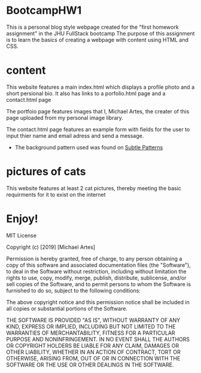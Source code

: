 # BootcampHW1
This is a personal blog style webpage created for the "first homework assignment" in the JHU FullStack bootcamp
The purpose of this assignment is to learn the basics of creating a webpage with content using HTML and CSS.

# content

This website features a main index.html which displays a profile photo and a short persional bio. It also has links to a porfolio.html page and a contact.html page

The portfoio page features images that I, Michael Artes, the creater of this page uploaded from my personal image library. 

The contact.html page features an example form with fields for the user to input thier name and email adress and send a message. 

* The background pattern used was found on [Subtle Patterns](https://subtlepatterns.com/)

# pictures of cats
This website features at least 2 cat pictures, thereby meeting the basic requirments for it to exist on the internet

# Enjoy!


MIT License

Copyright (c) [2019] [Michael Artes]

Permission is hereby granted, free of charge, to any person obtaining a copy
of this software and associated documentation files (the "Software"), to deal
in the Software without restriction, including without limitation the rights
to use, copy, modify, merge, publish, distribute, sublicense, and/or sell
copies of the Software, and to permit persons to whom the Software is
furnished to do so, subject to the following conditions:

The above copyright notice and this permission notice shall be included in all
copies or substantial portions of the Software.

THE SOFTWARE IS PROVIDED "AS IS", WITHOUT WARRANTY OF ANY KIND, EXPRESS OR
IMPLIED, INCLUDING BUT NOT LIMITED TO THE WARRANTIES OF MERCHANTABILITY,
FITNESS FOR A PARTICULAR PURPOSE AND NONINFRINGEMENT. IN NO EVENT SHALL THE
AUTHORS OR COPYRIGHT HOLDERS BE LIABLE FOR ANY CLAIM, DAMAGES OR OTHER
LIABILITY, WHETHER IN AN ACTION OF CONTRACT, TORT OR OTHERWISE, ARISING FROM,
OUT OF OR IN CONNECTION WITH THE SOFTWARE OR THE USE OR OTHER DEALINGS IN THE
SOFTWARE.


